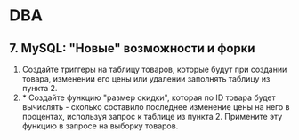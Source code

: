 # DBA
## 7. MySQL: "Новые" возможности и форки

1. Создайте триггеры на таблицу товаров, которые будут при создании товара, изменении его цены или удалении заполнять таблицу из пункта 2.
2.   \* Создайте функцию "размер скидки", которая по ID товара будет вычислять - сколько составило последнее изменение цены на него в процентах, используя запрос к таблице из пункта 2. Примените эту функцию в запросе на выборку товаров.

